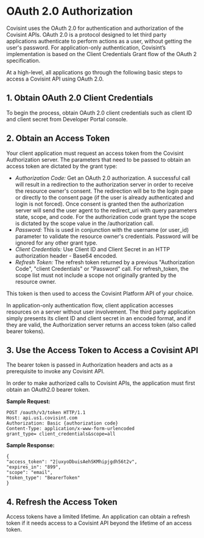 # OAuth 2.0 Authorization
Covisint uses the OAuth 2.0 for authentication and authorization of the Covisint APIs. OAuth 2.0 is a protocol designed to let third party applications authenticate to perform actions as a user, without getting the user's password. For application-only authentication, Covisint’s implementation is based on the Client Credentials Grant flow of the OAuth 2 specification.

At a high-level, all applications go through the following basic steps to access a Covisint API using OAuth 2.0.

## 1. Obtain OAuth 2.0 Client Credentials
To begin the process, obtain OAuth 2.0 client credentials such as client ID and client secret from Developer Portal console.

## 2. Obtain an Access Token
Your client application must request an access token from the Covisint Authorization server. The parameters that need to be passed to obtain an access token are dictated by the grant type:
* *Authorization Code:* Get an OAuth 2.0 authorization. A successful call will result in a redirection to the authorization server in order to receive the resource owner's consent. The redirection will be to the login page or directly to the consent page (if the user is already authenticated and login is not forced). Once consent is granted then the authorization server will send the user agent to the redirect_uri with query parameters state, scope, and code. For the authorization code grant type the scope is dictated by the scope value in the /authorization call.
* *Password:* This is used in conjunction with the username (or user_id) parameter to validate the resource owner's credentials. Password will be ignored for any other grant type.
* *Client Credentials:* Use Client ID and Client Secret in an HTTP authorization header - Base64 encoded.
* *Refresh Token:* The refresh token returned by a previous "Authorization Code", "client Credentials" or "Password" call. For refresh_token, the scope list must not include a scope not originally granted by the resource owner.

This token is then used to access the Covisint Platform API of your choice.

In application-only authentication flow, client application accesses resources on a server without user involvement. The third party application simply presents its client ID and client secret in an encoded format, and if they are valid, the Authorization server returns an access token (also called bearer tokens).

## 3. Use the Access Token to Access a Covisint API
The bearer token is passed in Authorization headers and acts as a prerequisite to invoke any Covisint API.

In order to make authorized calls to Covisint APIs, the application must first obtain an OAuth2.0 bearer token.

**Sample Request:**
```
POST /oauth/v3/token HTTP/1.1
Host: api.us1.covisint.com
Authorization: Basic {authorization code}
Content-Type: application/x-www-form-urlencoded
grant_type= client_credentials&scope=all
```

**Sample Response:**
```
{
"access_token": "2|uxyoDbuisAehSKMhipjgdh56t2v",
"expires_in": "899",
"scope": "email",
"token_type": "BearerToken"
}
```

## 4. Refresh the Access Token
Access tokens have a limited lifetime. An application can obtain a refresh token if it needs access to a Covisint API beyond the lifetime of an access token.